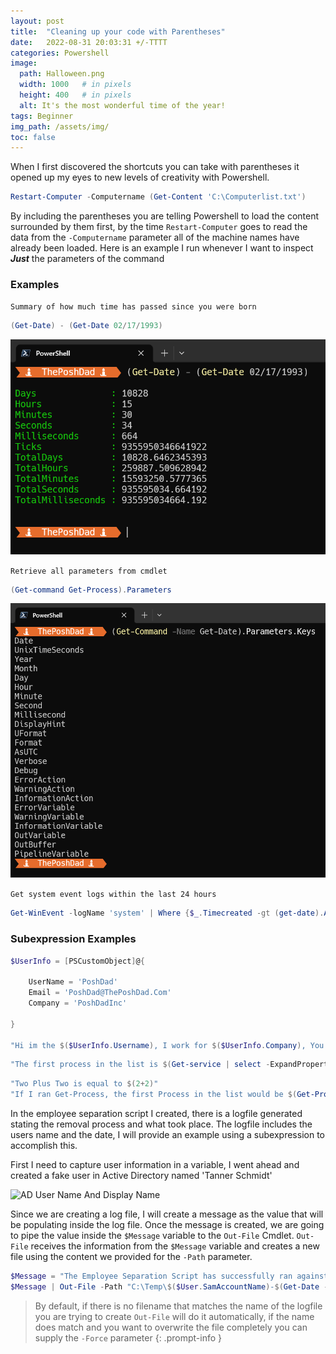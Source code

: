 ```yaml
---
layout: post
title:  "Cleaning up your code with Parentheses"
date:   2022-08-31 20:03:31 +/-TTTT
categories: Powershell
image:
  path: Halloween.png
  width: 1000   # in pixels
  height: 400   # in pixels
  alt: It's the most wonderful time of the year!
tags: Beginner
img_path: /assets/img/
toc: false
---
```





When I first discovered the shortcuts you can take with parentheses it opened up my eyes to new levels of creativity with Powershell.



```powershell
Restart-Computer -Computername (Get-Content 'C:\Computerlist.txt')
```

By including the parentheses you are telling Powershell to load the content surrounded by them first, by the time `Restart-Computer` goes to read the data from the `-Computername` parameter all of the machine names have already been loaded. Here is an example I run whenever I want to inspect ***Just*** the parameters of the command
























### Examples
`Summary of how much time has passed since you were born`
```powershell
(Get-Date) - (Get-Date 02/17/1993)
```
![DateExample](/assets/img/Get-Date-Example-03.png)

`Retrieve all parameters from cmdlet`
```powershell
(Get-command Get-Process).Parameters
```
![DateExample](/assets/img/Parameter-Example.png)


`Get system event logs within the last 24 hours`

```powershell
Get-WinEvent -logName 'system' | Where {$_.Timecreated -gt (get-date).AddDays(-1)}
```


### Subexpression Examples

```powershell
$UserInfo = [PSCustomObject]@{
    
    UserName = 'PoshDad'
    Email = 'PoshDad@ThePoshDad.Com'
    Company = 'PoshDadInc'

}

"Hi im the $($UserInfo.Username), I work for $($UserInfo.Company), You can reach me at $($UserInfo.Email)"

```

```powershell
"The first process in the list is $(Get-service | select -ExpandProperty Name -First 1)"
```

```powershell
"Two Plus Two is equal to $(2+2)"
"If I ran Get-Process, the first Process in the list would be $(Get-Process)[0].name"
```
In the employee separation script I created, there is a logfile generated stating the removal process and what took place. The logfile includes the users name and the date, I will provide an example using a subexpression to accomplish this. 

First I need to capture user information in a variable, I went ahead and created a fake user in Active Directory named 'Tanner Schmidt'

![AD User Name And Display Name](User-Log-File-Example-01.png)

Since we are creating a log file, I will create a message as the value that will be populating inside the log file. Once the message is created, we are going to pipe the value inside the `$Message` variable to the `Out-File` Cmdlet. `Out-File` receives the information from the `$Message` variable and creates a new file using the content we provided for the `-Path` parameter.  


```powershell
$Message = "The Employee Separation Script has successfully ran against the user account for $($User.SamAccountName)"
$Message | Out-File -Path "C:\Temp\$($User.SamAccountName)-$(Get-Date -Format MM-dd-yy).txt"
```
> By default, if there is no filename that matches the name of the logfile you are trying to create `Out-File` will do it automatically, if the name does match and you want to overwrite the file completely you can supply the `-Force` parameter
{: .prompt-info }

